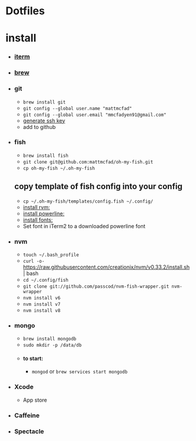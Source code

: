 # Dotfiles

# install

- ### [iterm](https://www.iterm2.com/downloads.html)
- ### [brew](https://brew.sh/)
- ### git 
    - `brew install git`
    - `git config --global user.name "mattmcfad"`
    - `git config --global user.email "mmcfadyen91@gmail.com"`
    - [generate ssh key](https://help.github.com/articles/generating-a-new-ssh-key-and-adding-it-to-the-ssh-agent/)
    - add to github
- ### fish
    - `brew install fish`
    - `git clone git@github.com:mattmcfad/oh-my-fish.git`
    - `cp oh-my-fish ~/.oh-my-fish`
    ## copy template of fish config into your config
    - `cp ~/.oh-my-fish/templates/config.fish ~/.config/`
    - [install rvm:](https://rvm.io/rvm/install)
    - [install powerline:](https://powerline.readthedocs.org/en/master/installation/osx.html)
    - [install fonts:](https://github.com/powerline/fonts)
    - Set font in iTerm2 to a downloaded powerline font


- ### nvm
    - `touch ~/.bash_profile`
    - `curl -o- `https://raw.githubusercontent.com/creationix/nvm/v0.33.2/install.sh | bash
    - `cd ~/.config/fish`
    - `git clone git://github.com/passcod/nvm-fish-wrapper.git nvm-wrapper`
    - `nvm install v6`
    - `nvm install v7`
    - `nvm install v8`
- ### mongo
    - `brew install mongodb`
    - `sudo mkdir -p /data/db`
    - #### to start:
        - `mongod` or `brew services start mongodb`

- ### Xcode
    - App store

- ### Caffeine
- ### Spectacle